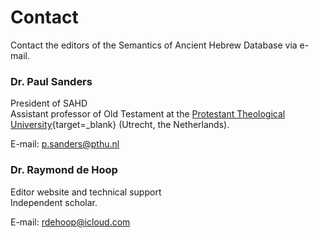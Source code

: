 # Contact

Contact the editors of the Semantics of Ancient Hebrew Database via e-mail.

### Dr. Paul Sanders

President of  SAHD<br>
Assistant professor of Old Testament at the 
[Protestant Theological University](https://www.pthu.nl/){target=_blank} (Utrecht, the Netherlands).

E-mail: [p.sanders@pthu.nl](mailto:psanders@pthu.nl)

### Dr. Raymond de Hoop

Editor website and technical support<br>
Independent scholar.  

E-mail: [rdehoop@icloud.com](mailto:rdehoop@icloud.com)